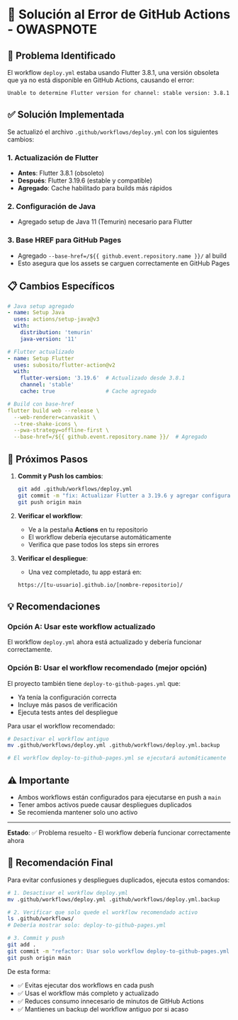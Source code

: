 # 🔧 Solución al Error de GitHub Actions - OWASPNOTE

## 🚨 Problema Identificado
El workflow `deploy.yml` estaba usando Flutter 3.8.1, una versión obsoleta que ya no está disponible en GitHub Actions, causando el error:
```
Unable to determine Flutter version for channel: stable version: 3.8.1
```

## ✅ Solución Implementada

Se actualizó el archivo `.github/workflows/deploy.yml` con los siguientes cambios:

### 1. **Actualización de Flutter** 
- **Antes**: Flutter 3.8.1 (obsoleto)
- **Después**: Flutter 3.19.6 (estable y compatible)
- **Agregado**: Cache habilitado para builds más rápidos

### 2. **Configuración de Java**
- Agregado setup de Java 11 (Temurin) necesario para Flutter

### 3. **Base HREF para GitHub Pages**
- Agregado `--base-href=/${{ github.event.repository.name }}/` al build
- Esto asegura que los assets se carguen correctamente en GitHub Pages

## 📋 Cambios Específicos

```yaml
# Java setup agregado
- name: Setup Java
  uses: actions/setup-java@v3
  with:
    distribution: 'temurin'
    java-version: '11'

# Flutter actualizado
- name: Setup Flutter
  uses: subosito/flutter-action@v2
  with:
    flutter-version: '3.19.6'  # Actualizado desde 3.8.1
    channel: 'stable'
    cache: true                # Cache agregado

# Build con base-href
flutter build web --release \
  --web-renderer=canvaskit \
  --tree-shake-icons \
  --pwa-strategy=offline-first \
  --base-href=/${{ github.event.repository.name }}/  # Agregado
```

## 🚀 Próximos Pasos

1. **Commit y Push los cambios**:
   ```bash
   git add .github/workflows/deploy.yml
   git commit -m "fix: Actualizar Flutter a 3.19.6 y agregar configuración de Java en workflow"
   git push origin main
   ```

2. **Verificar el workflow**:
   - Ve a la pestaña **Actions** en tu repositorio
   - El workflow debería ejecutarse automáticamente
   - Verifica que pase todos los steps sin errores

3. **Verificar el despliegue**:
   - Una vez completado, tu app estará en:
   ```
   https://[tu-usuario].github.io/[nombre-repositorio]/
   ```

## 💡 Recomendaciones

### Opción A: Usar este workflow actualizado
El workflow `deploy.yml` ahora está actualizado y debería funcionar correctamente.

### Opción B: Usar el workflow recomendado (mejor opción)
El proyecto también tiene `deploy-to-github-pages.yml` que:
- Ya tenía la configuración correcta
- Incluye más pasos de verificación
- Ejecuta tests antes del despliegue

Para usar el workflow recomendado:
```bash
# Desactivar el workflow antiguo
mv .github/workflows/deploy.yml .github/workflows/deploy.yml.backup

# El workflow deploy-to-github-pages.yml se ejecutará automáticamente
```

## ⚠️ Importante
- Ambos workflows están configurados para ejecutarse en push a `main`
- Tener ambos activos puede causar despliegues duplicados
- Se recomienda mantener solo uno activo

---

**Estado**: ✅ Problema resuelto - El workflow debería funcionar correctamente ahora

## 🎯 Recomendación Final

Para evitar confusiones y despliegues duplicados, ejecuta estos comandos:

```bash
# 1. Desactivar el workflow deploy.yml
mv .github/workflows/deploy.yml .github/workflows/deploy.yml.backup

# 2. Verificar que solo quede el workflow recomendado activo
ls .github/workflows/
# Debería mostrar solo: deploy-to-github-pages.yml

# 3. Commit y push
git add .
git commit -m "refactor: Usar solo workflow deploy-to-github-pages.yml para evitar duplicados"
git push origin main
```

De esta forma:
- ✅ Evitas ejecutar dos workflows en cada push
- ✅ Usas el workflow más completo y actualizado
- ✅ Reduces consumo innecesario de minutos de GitHub Actions
- ✅ Mantienes un backup del workflow antiguo por si acaso